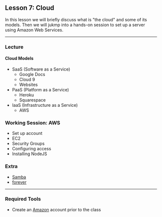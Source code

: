 ## Lesson 7: Cloud

In this lesson we will briefly discuss what is "the cloud" and some of its models. Then we will jukmp into a hands-on session to set up a server using Amazon Web Services.

---

### Lecture

#### Cloud Models

* SaaS (Software as a Service)
	* Google Docs
	* Cloud 9
	* Websites
* PaaS (Platform as a Service)
	* Heroku
	* Squarespace
* IaaS (Infrastructure as a Service)
	* AWS
	
### Working Session: AWS
* Set up account
* EC2
* Security Groups
* Configuring access
* Installing NodeJS
	
### Extra

* [Samba](https://www.samba.org)
* [forever](https://www.npmjs.com/package/forever)

---

### Required Tools

* Create an [Amazon](http://www.amazon.com/) account prior to the class